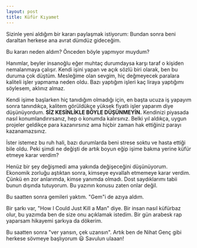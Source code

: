```yaml
---
layout: post
title: Küfür Kıyamet
---
```


Sizinle yeni aldığım bir kararı paylaşmak istiyorum: Bundan sonra beni daraltan herkese ana avrat dümdüz gideceğim.

Bu kararı neden aldım? Önceden böyle yapmıyor muydum?

Hanımlar, beyler insanoğlu eğer muhtaç durumdaysa karşı taraf o kişiden nemalanmaya çalışır. Kendi işini yapan ve açık sözlü biri olarak, ben bu duruma çok düştüm. Mesleğime olan sevgim, hiç değmeyecek paralara kaliteli işler yapmama neden oldu. Bazı yaptığım işleri kaç liraya yaptığımı söylesem, aklınız almaz.

Kendi işime başlarken hiç tanıdığım olmadığı için, en başta ucuza iş yapayım sonra tanındıkça, kalitem görüldükçe yüksek fiyatlı işler yaparım diye düşünüyordum. **SİZ KESİNLİKLE BÖYLE DÜŞÜNMEYİN.** Kendinizi piyasada nasıl konumlandırırsanız, hep o konumda kalırsınız. Belki yıl aldıkça, uygun projeler geldikçe para kazanırsınız ama hiçbir zaman hak ettiğiniz parayı kazanamazsınız.

İster istemez bu ruh hali, bazı durumlarda beni strese soktu ve hasta ettiği bile oldu. Peki şimdi ne değişti de artık boyun eğip işime bakma yerine küfür etmeye karar verdim?

Henüz bir şey değişmedi ama yakında değişeceğini düşünüyorum. Ekonomik zorluğu aştıktan sonra, kimseye eyvallah etmemeye karar verdim. Çünkü en zor anlarımda, kimse yanımda olmadı. Dost saydıklarımı tabii bunun dışında tutuyorum. Bu yazının konusu zaten onlar değil.

Bu saatten sonra gemileri yaktım. "Gem"i de azıya aldım.

Bir şarkı var, "How I Could Just Kill a Man" diye. Bir insan nasıl küfürbaz olur, bu yazımda ben de size onu açıklamak istedim. Bir gün arabesk rap yaparsam hikayemi şarkıya da dökerim.

Bu saatten sonra "ver yansın, çek uzansın". Artık ben de Nihat Genç gibi herkese sövmeye başlıyorum 😃 Savulun ulaaan!
